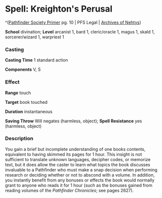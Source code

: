 # Spell: Kreighton's Perusal

^([Pathfinder Society Primer][ss-kreighton-s-perusal] pg. 10 | PFS Legal | [Archives of Nehtys][sn-kreighton-s-perusal])

**School** divination; **Level** arcanist 1, bard 1, cleric/oracle 1, magus 1, skald 1, sorcerer/wizard 1, warpriest 1

### Casting

**Casting Time** 1 standard action   

**Components** V, S 

### Effect

**Range** touch   

**Target** book touched  

**Duration** instantaneous   

**Saving Throw** Will negates (harmless, object); **Spell Resistance** yes (harmless, object) 

### Description

You gain a brief but incomplete understanding of one books contents, equivalent to having skimmed its pages for 1 hour. This insight is not sufficient to translate unknown languages, decipher codes, or memorize text, but it does allow the caster to learn what topics the book discusses invaluable to a Pathfinder who must make a snap decision when performing research or deciding whether or not to abscond with a volume. In addition, you instantly benefit from any bonuses or effects the book would normally grant to anyone who reads it for 1 hour (such as the bonuses gained from reading volumes of the _Pathfinder Chronicles_; see pages 2627).

[ss-kreighton-s-perusal]: http://paizo.com/products/btpy8yw6
[sn-kreighton-s-perusal]: http://www.archivesofnethys.com/SpellDisplay.aspx?ItemName=Kreighton%27s%20Perusal